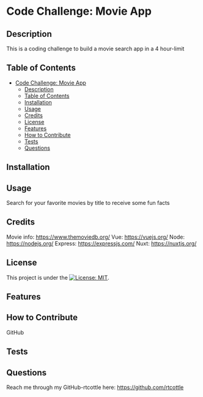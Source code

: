 # Code Challenge: Movie App

## Description

This is a coding challenge to build a movie search app in a 4 hour-limit

## Table of Contents

- [Code Challenge: Movie App](#code-challenge-movie-app)
  - [Description](#description)
  - [Table of Contents](#table-of-contents)
  - [Installation](#installation)
  - [Usage](#usage)
  - [Credits](#credits)
  - [License](#license)
  - [Features](#features)
  - [How to Contribute](#how-to-contribute)
  - [Tests](#tests)
  - [Questions](#questions)

## Installation

## Usage

Search for your favorite movies by title to receive some fun facts

## Credits

Movie info: https://www.themoviedb.org/
Vue: https://vuejs.org/
Node: https://nodejs.org/
Express: https://expressjs.com/
Nuxt: https://nuxtjs.org/

## License

This project is under the [![License: MIT](https://img.shields.io/badge/License-MIT-yellow.svg)](https://opensource.org/licenses/MIT).

## Features

## How to Contribute

GitHub

## Tests

## Questions

Reach me through my GitHub-rtcottle here: https://github.com/rtcottle
